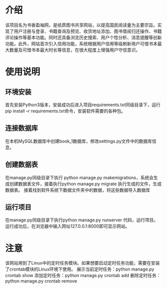 # 介绍
该项目名为书香盈袖网，是纸质图书共享网站，以提高国民阅读量为主要宗旨。实现了用户注册与登录、书籍查询及预览、收货地址添加、图书借阅归还操作、书籍评论操作等基本功能。同时还具备浏览历史搜索、用户个性分析、消息提醒等创新功能。此外，网站首次引入信用功能，系统根据用户信用等级刷新用户可借书本最大数量及可借书本最大时长等信息，在很大程度上增强用户守信意识。
# 使用说明
## 环境安装
首先安装Python3版本，安装成功后进入项目requirements.txt同级目录下，运行pip install –r requirements.txt命令，安装软件需要的各种包。
## 连接数据库
在本机MySQL数据库中创建book_1数据库，修改settings.py文件中的数据库信息。
## 创建数据表
在manage.py同级目录下执行 python manage.py makemigrations，系统会生成创建数据表文件，接着执行python manage.py migrate 执行生成的文件，生成数据表。
接着找到软件系统下数据文件夹中的数据，将这些数据导入数据库
## 运行项目
在manage.py同级目录下执行python manage.py runserver 代码，运行项目。
运行成功后，在浏览器中输入网址127.0.0.1:8000即可显示网站。
# 注意
该网站用到了Linux中的定时任务模块。如果想要启动定时任务功能，需要在安装了crontab模块的Linux环境下使用。
展示当前定时任务：python manage.py crontab show
添加定时任务：python manage.py crontab add
删除定时任务：python manage.py crontab remove


